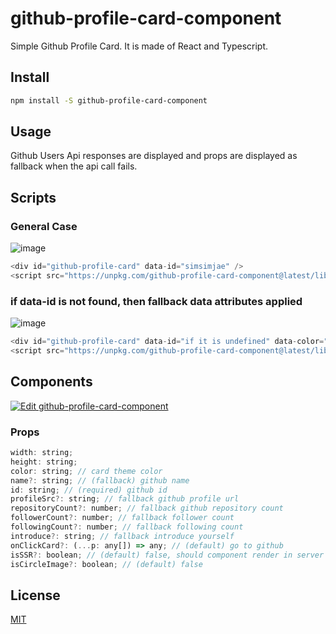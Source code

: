 # github-profile-card-component

Simple Github Profile Card. It is made of React and Typescript.

## Install

```bash
npm install -S github-profile-card-component
```

## Usage

Github Users Api responses are displayed and props are displayed as fallback when the api call fails.

## Scripts

### General Case

![image](https://user-images.githubusercontent.com/29771088/91936270-7f65aa80-ed2a-11ea-8f12-a33a066b0359.png)

```js
<div id="github-profile-card" data-id="simsimjae" />
<script src="https://unpkg.com/github-profile-card-component@latest/lib/scripts/index.js"></script>
```

### if data-id is not found, then fallback data attributes applied

![image](https://user-images.githubusercontent.com/29771088/91940508-82649900-ed32-11ea-902b-21730e70075b.png)

```js
<div id="github-profile-card" data-id="if it is undefined" data-color="blue" data-profile-src="https://placehold.it/50x50" data-name="nickname" data-introduce="introduce yourself" data-repository-count="111" data-following-count="222" data-follower-count="333" />
<script src="https://unpkg.com/github-profile-card-component@latest/lib/scripts/index.js"></script>
```

## Components

[![Edit github-profile-card-component](https://codesandbox.io/static/img/play-codesandbox.svg)](https://codesandbox.io/s/github-profile-card-component-12ybr?fontsize=14&hidenavigation=1&theme=dark)

### Props

```js
width: string;
height: string;
color: string; // card theme color
name?: string; // (fallback) github name
id: string; // (required) github id
profileSrc?: string; // fallback github profile url
repositoryCount?: number; // fallback github repository count
followerCount?: number; // fallback follower count
followingCount?: number; // fallback following count
introduce?: string; // fallback introduce yourself
onClickCard?: (...p: any[]) => any; // (default) go to github
isSSR?: boolean; // (default) false, should component render in server
isCircleImage?: boolean; // (default) false
```

## License

[MIT](http://vjpr.mit-license.org)
